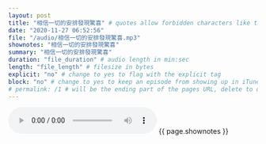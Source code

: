 ```yaml
---
layout: post
title: "相信一切的安排發現驚喜" # quotes allow forbidden characters like the colon
date: "2020-11-27 06:52:56"
file: "/audio/相信一切的安排發現驚喜.mp3"
shownotes: "相信一切的安排發現驚喜"
summary: "相信一切的安排發現驚喜"
duration: "file_duration" # audio length in min:sec
length: "file_length" # filesize in bytes
explicit: "no" # change to yes to flag with the explicit tag
block: "no" # change to yes to keep an episode from showing up in iTunes
# permalink: /1 # will be the ending part of the pages URL, delete to default to the title
---
```


<audio controls>
<source src="{{site.url}}{{site.baseurl}}{{ page.file }}" type="audio/x-mp3">
Your browser does not support the audio element.
</audio>
{{ page.shownotes }}
